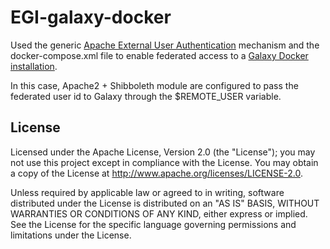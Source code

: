 # EGI-galaxy-docker
Used the generic <a href="https://galaxyproject.org/admin/config/apache-external-user-auth/">Apache External User Authentication</a> mechanism and the docker-compose.xml file to enable federated access to a <a href="https://hub.docker.com/r/bgruening/galaxy-stable">Galaxy Docker installation</a>.

In this case, Apache2 + Shibboleth module are configured to pass the federated user id to Galaxy through the $REMOTE_USER variable.

## License
Licensed under the Apache License, Version 2.0 (the "License"); you may not use this project except in compliance with the License. You may obtain a copy of the License at http://www.apache.org/licenses/LICENSE-2.0.

Unless required by applicable law or agreed to in writing, software distributed under the License is distributed on an "AS IS" BASIS, WITHOUT WARRANTIES OR CONDITIONS OF ANY KIND, either express or implied. See the License for the specific language governing permissions and limitations under the License.
